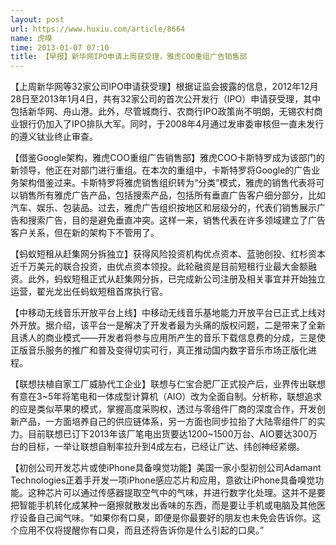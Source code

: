 ```yaml
---
layout: post
url: https://www.huxiu.com/article/8664
name: 虎嗅
time: 2013-01-07 07:10
title: 【早报】新华网IPO申请上周获受理，雅虎COO重组广告销售部
---
```

【上周新华网等32家公司IPO申请获受理】根据证监会披露的信息，2012年12月28日至2013年1月4日，共有32家公司的首次公开发行（IPO）申请获受理，其中包括新华网、舟山港。此外，尽管城商行、农商行IPO政策尚不明朗，无锡农村商业银行仍加入了IPO排队大军。同时，于2008年4月通过发审委审核但一直未发行的遵义钛业终止审查。

【借鉴Google架构，雅虎COO重组广告销售部】雅虎COO卡斯特罗成为该部门的新领导，他正在对部门进行重组。在本次的重组中，卡斯特罗将Google的广告业务架构借鉴过来。卡斯特罗将雅虎销售组织转为“分类”模式，雅虎的销售代表将可以销售所有雅虎广告产品，包括搜索产品，包括所有垂直广告客户细分部分，比如汽车、娱乐、包装品。过去，雅虎广告组织按地区和层级分的，代表们销售展示广告和搜索广告，目的是避免垂直冲突。这样一来，销售代表在许多领域建立了广告客户关系，但在新的架构下不管用了。

【蚂蚁短租从赶集网分拆独立】获得风险投资机构优点资本、蓝驰创投、红杉资本近千万美元的联合投资，由优点资本领投。此轮融资是目前短租行业最大金额融资。此外，蚂蚁短租正式从赶集网分拆，已完成新公司注册及相关事宜并开始独立运营，翟光龙出任蚂蚁短租首席执行官。

【中移动无线音乐开放平台上线】中移动无线音乐基地能力开放平台已正式上线对外开放。据介绍，该平台一是解决了开发者最为头痛的版权问题，二是带来了全新且诱人的商业模式——开发者将参与应用所产生的音乐下载信息费的分成，三是使正版音乐服务的推广和普及变得切实可行，真正推动国内数字音乐市场正版化进程。

【联想扶植自家工厂威胁代工企业】联想与仁宝合肥厂正式投产后，业界传出联想有意在3~5年将笔电和一体成型计算机（AIO）改为全面自制。分析称，联想追求的应是类似苹果的模式，掌握高度采购权，透过与零组件厂商的深度合作，开发创新产品，一方面培养自己的供应链体系，另一方面也同步拉抬了大陆零组件厂的实力。目前联想已订下2013年该厂笔电出货要达1200~1500万台、AIO要达300万台的目标，一举让联想自制率拉升到4成左右，已经让广达、纬创神经紧绷。

【初创公司开发芯片或使iPhone具备嗅觉功能】美国一家小型初创公司Adamant Technologies正着手开发一项iPhone感应芯片和应用，意欲让iPhone具备嗅觉功能。这种芯片可以通过传感器提取空气中的气味，并进行数字化处理。这并不是要把智能手机转化成某种一磨擦就散发出香味的东西，而是要让手机或电脑及其他医疗设备自己闻气味。“如果你有口臭，即便是你最要好的朋友也未免会告诉你。这个应用不仅将提醒你有口臭，而且还将告诉你是什么引起的口臭。”

